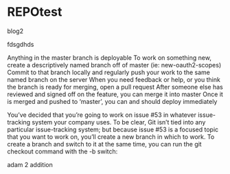 REPOtest
========

blog2

fdsgdhds

Anything in the master branch is deployable
To work on something new, create a descriptively named branch off of master (ie: new-oauth2-scopes)
Commit to that branch locally and regularly push your work to the same named branch on the server
When you need feedback or help, or you think the branch is ready for merging, open a pull request
After someone else has reviewed and signed off on the feature, you can merge it into master
Once it is merged and pushed to ‘master’, you can and should deploy immediately


You’ve decided that you’re going to work on issue #53 in whatever issue-tracking system your company uses. To be clear, Git isn’t tied into any particular issue-tracking system; but because issue #53 is a focused topic that you want to work on, you’ll create a new branch in which to work. To create a branch and switch to it at the same time, you can run the git checkout command with the -b switch:


adam 2 addition